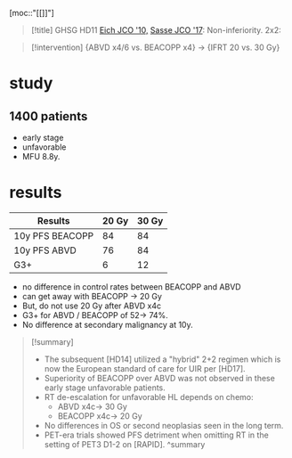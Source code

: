 [moc::"[[]]"]
>[!title]
> GHSG HD11 [Eich JCO '10,](http://ascopubs.org/doi/abs/10.1200/JCO.2010.29.8018?url_ver=Z39.88-2003&rfr_id=ori:rid:crossref.org&rfr_dat=cr_pub%3dpubmed) [Sasse JCO '17](https://www.ncbi.nlm.nih.gov/pubmed/28418763): Non-inferiority. 2x2: 

>[!intervention] 
> {ABVD x4/6 vs. BEACOPP x4} → {IFRT 20 vs. 30 Gy}

# study
## 1400 patients
- early stage 
- unfavorable
- MFU 8.8y.

# results
| Results         | 20 Gy | 30 Gy |
| --------------- | ----- | ----- |
| 10y PFS BEACOPP | 84    | 84    |
| 10y PFS ABVD    | 76    | 84    |
| G3+             | 6     | 12    |

- no difference in control rates between BEACOPP and ABVD
- can get away with BEACOPP → 20 Gy
- But, do not use 20 Gy after ABVD x4c
- G3+ for ABVD / BEACOPP of 52→ 74%. 
- No difference at secondary malignancy at 10y.

>[!summary] 
> - The subsequent [HD14] utilized a "hybrid" 2+2 regimen which is now the European standard of care for UIR per [HD17].
> - Superiority of BEACOPP over ABVD was not observed in these early stage unfavorable patients. 
> - RT de-escalation for unfavorable HL depends on chemo: 
> 	- ABVD x4c→ 30 Gy 
> 	- BEACOPP x4c→ 20 Gy
> - No differences in OS or second neoplasias seen in the long term.
> - PET-era trials showed PFS detriment when omitting RT in the setting of PET3 D1-2 on [RAPID].
>^summary

